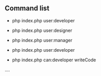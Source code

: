 ## Command list 

* php index.php user:developer
* php index.php user:designer
* php index.php user:manager
* php index.php user:developer

* php index.php can:developer writeCode

....
